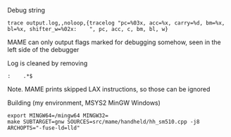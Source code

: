 Debug string

```
trace output.log,,noloop,{tracelog "pc=%03x, acc=%x, carry=%d, bm=%x, bl=%x, shifter_w=%02x:    ", pc, acc, c, bm, bl, w}
```

MAME can only output flags marked for debugging somehow, seen in the left side of the debugger

Log is cleaned by removing

```regex
:    .*$
```

Note. MAME prints skipped LAX instructions, so those can be ignored

Building (my environment, MSYS2 MinGW Windows)

```
export MINGW64=/mingw64 MINGW32=
make SUBTARGET=gnw SOURCES=src/mame/handheld/hh_sm510.cpp -j8 ARCHOPTS="-fuse-ld=lld"
```